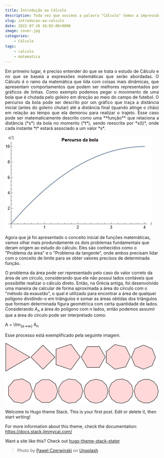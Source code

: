 ```yaml
---
title: Introdução ao Cálculo
description: Toda vez que ouvimos a palavra "Cálculo" temos a impressão de algo complexo e sem sentido. Mas, calma! Elas podem ser mais fáceis do que parece (ou não kk).
slug: introducao-ao-calculo
date: 2022-07-26 16:02:00+0000
image: cover.jpg
categories:
    - Cálculo
tags:
    - calculo
    - matematica
---
```


<div align="justify">Em primeiro lugar, é preciso entender do que se trata o estudo de Cálculo e no que se baseia a expressões matemáticas que serão abordadas. O Cálculo é o ramo da matemática que lida com coisas mais dinâmicas, que apresentam comportamentos que podem ser melhores representados por gráficos de linhas. Como exemplo podemos pegar o movimento de uma bola que é chutada pelo goleiro em direção ao meio do campo de futebol. O percurso da bola pode ser descrito por um gráfico que traça a distância inicial (antes do goleiro chutar) até a distância final (quando atinge o chão) em relação ao tempo que ela demorou para realizar o trajeto. Esse caso pode ser matematicamente descrito como uma **função** que relaciona a distância (*s*) da bola no momento (*t*), sendo reescrita por *s(t)*, onde cada instante *t* estará associado a um valor *s*.</div>

![Gráfico do percurso de uma bola](grafico-percurso-bola.jpg)

Agora que já foi apresentado o conceito inicial de funções matemáticas, vamos olhar mais produndamente os dois problemas fundamentais que deram origem ao estudo do cálculo. Eles são conhecidos como o "Problema da área" e o "Problema da tangente", onde ambos precisam lidar com o conceito de limite para se obter valores precisos de determinada função.

O problema da área pode ser representado pelo caso do valor correto da área de um círculo, considerando que ele não possui lados contáveis que possibilite realizar o cálculo direto. Então, na Grécia antiga, foi desenvolvido uma maneira de calcular de forma aproximada a área do círculo com o "método da exaustão", o qual é utilizado para encontrar a área de qualquer polígono dividindo-o em triângulos e somar as áreas obtidas dos triângulos que formam determinada figura geométrica com certa quantidade de lados. Considerando *A<sub>n</sub>* a área do polígono com *n* lados, então podemos assumir que a área do círculo pode ser interpretado como: 

A = \lim<sub>{a->∞}</sub> A<sub>n</sub>

Esse processo está exemplificado pela seguinte imagem.

![Método da exaustão](metodo-da-exaustao.jpg)

Welcome to Hugo theme Stack. This is your first post. Edit or delete it, then start writing!

For more information about this theme, check the documentation: https://docs.stack.jimmycai.com/

Want a site like this? Check out [hugo-theme-stack-stater](https://github.com/CaiJimmy/hugo-theme-stack-starter)

> Photo by [Pawel Czerwinski](https://unsplash.com/@pawel_czerwinski) on [Unsplash](https://unsplash.com/)
